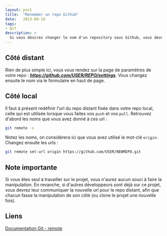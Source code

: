 ```yaml
---
layout: post
title:  "Renommer un repo Github"
date:   2013-09-16
tags:
- git
description: >
  Si vous désirez changer le nom d'un repository sous Github, vous devez penser à le faire des deux côtés : distant et local.
---
```


## Côté distant

Rien de plus simple ici, vous vous rendez sur la page de paramètres de votre repo : ***https://github.com/USER/REPO/settings***.
Vous changez ensuite le nom via le formulaire en haut de page.

## Côté local

Il faut à présent redéfinir l'url du repo distant fixée dans votre repo local, celle qui est utilisée lorsque vous faites vos `push` et vos `pull`. Retrouvez d'abord les noms que vous avez donné à ces url :

```sh
git remote -v
```

Notez les noms, on considérera ici que vous avez utilisé le mot-clé `origin`. Changez ensuite les urls :

```sh
git remote set-url origin https://github.com/USER/NEWREPO.git
```

## Note importante

Si vous êtes seul à travailler sur le projet, vous n'aurez aucun souci à faire la manipulation. En revanche, si d'autres développeurs sont déjà sur ce projet, vous devrez leur communiquer la nouvelle url pour le repo distant, afin que chacun fasse la manipulation de son côté (ou clone le projet une nouvelle fois).

## Liens
[Documentation Git - remote](https://git-scm.com/docs/git-remote)

